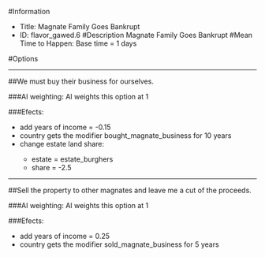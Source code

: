 #Information
 - Title: Magnate Family Goes Bankrupt
 - ID: flavor_gawed.6
#Description
Magnate Family Goes Bankrupt
#Mean Time to Happen:
Base time = 1 days

#Options

___
##We must buy their business for ourselves.

###AI weighting:
AI weights this option at 1


###Efects:<ul><li>add years of income = -0.15</li><li>country gets the modifier bought_magnate_business for 10 years</li><li>change estate land share:</li><ul><li>estate = estate_burghers</li><li>share = -2.5</li></ul></ul>

___
##Sell the property to other magnates and leave me a cut of the proceeds.

###AI weighting:
AI weights this option at 1


###Efects:<ul><li>add years of income = 0.25</li><li>country gets the modifier sold_magnate_business for 5 years</li></ul>
